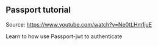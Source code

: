 ## Passport tutorial

Source: https://www.youtube.com/watch?v=Ne0tLHm1juE

Learn to how use Passport-jwt to authenticate
